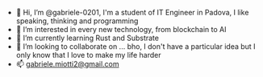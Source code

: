 - 👋 Hi, I’m @gabriele-0201, I'm a student of IT Engineer in Padova, I like speaking, thinking and programming
- 👀 I’m interested in every new technology, from blockchain to AI
- 🌱 I’m currently learning Rust and Substrate
- 💞️ I’m looking to collaborate on ... bho, I don't have a particular idea but I only know that I love to make my life harder 
- 📫 gabriele.miotti2@gmail.com
